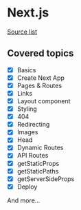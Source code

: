 # Next.js

[Source list](../../Sources/README.md)

## Covered topics
- [x] Basics
- [x] Create Next App
- [x] Pages & Routes
- [x] Links
- [x] Layout component
- [x] Styling
- [x] 404
- [x] Redirecting
- [x] Images
- [x] Head
- [x] Dynamic Routes
- [x] API Routes
- [x] getStaticProps
- [x] getStaticPaths
- [x] getServerSideProps
- [x] Deploy

And more...